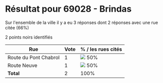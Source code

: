 # Résultat pour 69028 - Brindas

Sur l'ensemble de la ville il y a eu 3 réponses dont 2 réponses avec une rue citée (66%)

2 points noirs identifiés

| Rue | Vote | % / les rues cités|
|-----|------|-------------------|
| Route du Pont Chabrol | 1 | <img src="../../img/bar_50.gif" />&nbsp;50%|
| Route Neuve | 1 | <img src="../../img/bar_50.gif" />&nbsp;50%|
| **Total** | 2 | 100%|
